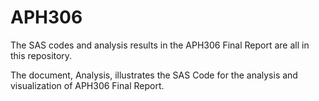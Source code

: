 # APH306

The SAS codes and analysis results in the APH306 Final Report are all in this repository.

The document, Analysis, illustrates the SAS Code for the analysis and visualization of APH306 Final Report.
